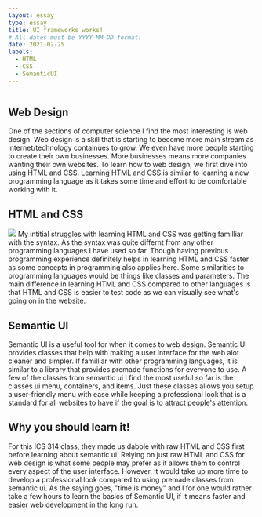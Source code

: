 ```yaml
---
layout: essay
type: essay
title: UI frameworks works!
# All dates must be YYYY-MM-DD format!
date: 2021-02-25
labels:
  - HTML
  - CSS
  - SemanticUI
---
```



<img class="ui medium right floated rounded image" src="">

## Web Design
One of the sections of computer science I find the most interesting is web design. 
Web design is a skill that is starting to become more main stream as internet/technology containues to grow. 
We even have more people starting to create their own businesses. 
More businesses means more companies wanting their own websites. 
To learn how to web design, we first dive into using HTML and CSS. 
Learning HTML and CSS is similar to learning a new programming language as it takes some time and effort to be comfortable working with it. 

## HTML and CSS
<img class="ui medium right floated rounded image" src="https://miro.medium.com/max/792/1*lJ32Bl-lHWmNMUSiSq17gQ.png"> 
My intitial struggles with learning HTML and CSS was getting familliar with the syntax. 
As the syntax was quite differnt from any other programming languages I have used so far. 
Though having previous programming experience definitely helps in learning HTML and CSS faster as some concepts in programming also applies here. 
Some similarities to programming languages would be things like classes and parameters. 
The main difference in learning HTML and CSS compared to other languages is that HTML and CSS is easier to test code as we can visually see what's going on in the website. 

## Semantic UI
Semantic UI is a useful tool for when it comes to web design. 
Semantic UI provides classes that help with making a user interface for the web alot cleaner and simpler. 
If familliar with other programming languages, it is similar to a library that provides premade functions for everyone to use. 
A few of the classes from semantic ui I find the most useful so far is the classes ui menu, containers, and items. 
Just these classes allows you setup a user-friendly menu with ease while keeping a professional look that is a standard for all websites to have if the goal is to attract people's attention. 

## Why you should learn it!
For this ICS 314 class, they made us dabble with raw HTML and CSS first before learning about semantic ui. 
Relying on just raw HTML and CSS for web design is what some people may prefer as it allows them to control every aspect of the user interface. 
However, it would take up more time to develop a professional look compared to using premade classes from semantic ui. 
As the saying goes, "time is money" and I for one would rather take a few hours to learn the basics of Semantic UI, if it means faster and easier web development in the long run. 



